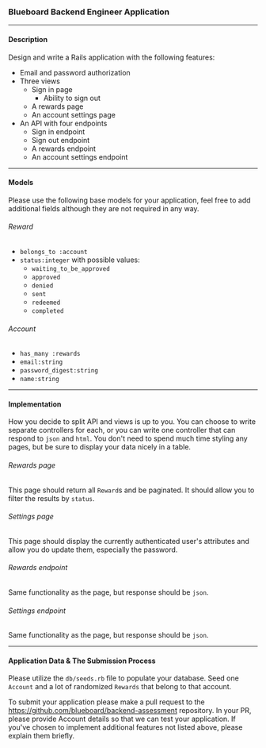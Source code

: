 ### Blueboard Backend Engineer Application

---

#### Description
Design and write a Rails application with the following features:

- Email and password authorization
- Three views
    - Sign in page
        - Ability to sign out
    - A rewards page
    - An account settings page
- An API with four endpoints
    - Sign in endpoint
    - Sign out endpoint
    - A rewards endpoint
    - An account settings endpoint

---

#### Models
Please use the following base models for your application, feel free to add additional fields although they are not required in any way.

###### Reward
- `belongs_to :account`
- `status:integer` with possible values:
    - `waiting_to_be_approved`
    - `approved`
    - `denied`
    - `sent`
    - `redeemed`
    - `completed`

###### Account
- `has_many :rewards`
- `email:string`
- `password_digest:string`
- `name:string`

---

#### Implementation
How you decide to split API and views is up to you. You can choose to write separate controllers for each, or you can write one controller that can respond to `json` and `html`. You don't need to spend much time styling any pages, but be sure to display your data nicely in a table.

###### Rewards page
This page should return all `Reward`s and be paginated. It should allow you to filter the results by `status`.

###### Settings page
This page should display the currently authenticated user's attributes and allow you do update them, especially the password.

###### Rewards endpoint
Same functionality as the page, but response should be `json`.

###### Settings endpoint
Same functionality as the page, but response should be `json`.

---

#### Application Data & The Submission Process
Please utilize the `db/seeds.rb` file to populate your database. Seed one `Account` and a lot of randomized `Rewards` that belong to that account.

To submit your application please make a pull request to the https://github.com/blueboard/backend-assessment repository. In your PR, please provide Account details so that we can test your application. If you've chosen to implement additional features not listed above, please explain them briefly.

